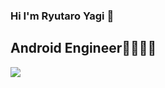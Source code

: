 ### Hi I'm Ryutaro Yagi 👋

## Android Engineer🏻‍🧑🏼‍💻

<a href="https://github.com/YagiRyu/github-readme-stats">
   <img align="left" src="https://github-readme-stats.vercel.app/api/top-langs/?username=YagiRyu&theme=vue-dark&show_icons=true&layout=compact" />
</a>

